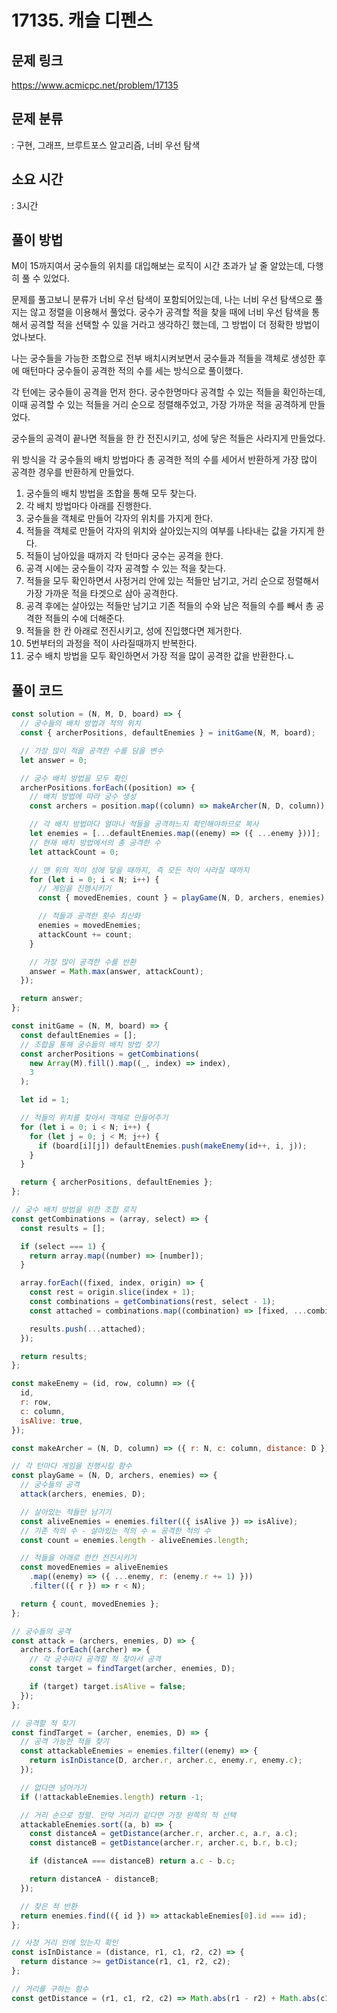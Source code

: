 # 17135. 캐슬 디펜스

## 문제 링크

https://www.acmicpc.net/problem/17135

## 문제 분류

: 구현, 그래프, 브루트포스 알고리즘, 너비 우선 탐색

## 소요 시간

: 3시간

## 풀이 방법

M이 15까지여서 궁수들의 위치를 대입해보는 로직이 시간 초과가 날 줄 알았는데, 다행히 풀 수 있었다.

문제를 풀고보니 분류가 너비 우선 탐색이 포함되어있는데, 나는 너비 우선 탐색으로 풀지는 않고 정렬을 이용해서 풀었다. 궁수가 공격할 적을 찾을 때에 너비 우선 탐색을 통해서 공격할 적을 선택할 수 있을 거라고 생각하긴 했는데, 그 방법이 더 정확한 방법이었나보다.

나는 궁수들을 가능한 조합으로 전부 배치시켜보면서 궁수들과 적들을 객체로 생성한 후에 매턴마다 궁수들이 공격한 적의 수를 세는 방식으로 풀이했다.

각 턴에는 궁수들이 공격을 먼저 한다. 궁수한명마다 공격할 수 있는 적들을 확인하는데, 이때 공격할 수 있는 적들을 거리 순으로 정렬해주었고, 가장 가까운 적을 공격하게 만들었다.

궁수들의 공격이 끝나면 적들을 한 칸 전진시키고, 성에 닿은 적들은 사라지게 만들었다.

위 방식을 각 궁수들의 배치 방법마다 총 공격한 적의 수를 세어서 반환하게 가장 많이 공격한 경우를 반환하게 만들었다.

1. 궁수들의 배치 방법을 조합을 통해 모두 찾는다.
2. 각 배치 방법마다 아래를 진행한다.
3. 궁수들을 객체로 만들어 각자의 위치를 가지게 한다.
4. 적들을 객체로 만들어 각자의 위치와 살아있는지의 여부를 나타내는 값을 가지게 한다.
5. 적들이 남아있을 때까지 각 턴마다 궁수는 공격을 한다.
6. 공격 시에는 궁수들이 각자 공격할 수 있는 적을 찾는다.
7. 적들을 모두 확인하면서 사정거리 안에 있는 적들만 남기고, 거리 순으로 정렬해서 가장 가까운 적을 타겟으로 삼아 공격한다.
8. 공격 후에는 살아있는 적들만 남기고 기존 적들의 수와 남은 적들의 수를 빼서 총 공격한 적들의 수에 더해준다.
9. 적들을 한 칸 아래로 전진시키고, 성에 진입했다면 제거한다.
10. 5번부터의 과정을 적이 사라질때까지 반복한다.
11. 궁수 배치 방법을 모두 확인하면서 가장 적을 많이 공격한 값을 반환한다.ㄴ

## 풀이 코드

```js
const solution = (N, M, D, board) => {
  // 궁수들의 배치 방법과 적의 위치
  const { archerPositions, defaultEnemies } = initGame(N, M, board);

  // 가장 많이 적을 공격한 수를 담을 변수
  let answer = 0;

  // 궁수 배치 방법을 모두 확인
  archerPositions.forEach((position) => {
    // 배치 방법에 따라 궁수 생성
    const archers = position.map((column) => makeArcher(N, D, column));

    // 각 배치 방법마다 얼마나 적들을 공격하느지 확인해야하므로 복사
    let enemies = [...defaultEnemies.map((enemy) => ({ ...enemy }))];
    // 현재 배치 방법에서의 총 공격한 수
    let attackCount = 0;

    // 맨 위의 적이 성에 닿을 때까지, 즉 모든 적이 사라질 때까지
    for (let i = 0; i < N; i++) {
      // 게임을 진행시키기
      const { movedEnemies, count } = playGame(N, D, archers, enemies);

      // 적들과 공격한 횟수 최신화
      enemies = movedEnemies;
      attackCount += count;
    }

    // 가장 많이 공격한 수를 반환
    answer = Math.max(answer, attackCount);
  });

  return answer;
};

const initGame = (N, M, board) => {
  const defaultEnemies = [];
  // 조합을 통해 궁수들의 배치 방법 찾기
  const archerPositions = getCombinations(
    new Array(M).fill().map((_, index) => index),
    3
  );

  let id = 1;

  // 적들의 위치를 찾아서 객체로 만들어주기
  for (let i = 0; i < N; i++) {
    for (let j = 0; j < M; j++) {
      if (board[i][j]) defaultEnemies.push(makeEnemy(id++, i, j));
    }
  }

  return { archerPositions, defaultEnemies };
};

// 궁수 배치 방법을 위한 조합 로직
const getCombinations = (array, select) => {
  const results = [];

  if (select === 1) {
    return array.map((number) => [number]);
  }

  array.forEach((fixed, index, origin) => {
    const rest = origin.slice(index + 1);
    const combinations = getCombinations(rest, select - 1);
    const attached = combinations.map((combination) => [fixed, ...combination]);

    results.push(...attached);
  });

  return results;
};

const makeEnemy = (id, row, column) => ({
  id,
  r: row,
  c: column,
  isAlive: true,
});

const makeArcher = (N, D, column) => ({ r: N, c: column, distance: D });

// 각 턴마다 게임을 진행시킬 함수
const playGame = (N, D, archers, enemies) => {
  // 궁수들의 공격
  attack(archers, enemies, D);

  // 살아있는 적들만 남기기
  const aliveEnemies = enemies.filter(({ isAlive }) => isAlive);
  // 기존 적의 수 - 살아있는 적의 수 = 공격한 적의 수
  const count = enemies.length - aliveEnemies.length;

  // 적들을 아래로 한칸 전진시키기
  const movedEnemies = aliveEnemies
    .map((enemy) => ({ ...enemy, r: (enemy.r += 1) }))
    .filter(({ r }) => r < N);

  return { count, movedEnemies };
};

// 궁수들의 공격
const attack = (archers, enemies, D) => {
  archers.forEach((archer) => {
    // 각 궁수마다 공격할 적 찾아서 공격
    const target = findTarget(archer, enemies, D);

    if (target) target.isAlive = false;
  });
};

// 공격할 적 찾기
const findTarget = (archer, enemies, D) => {
  // 공격 가능한 적들 찾기
  const attackableEnemies = enemies.filter((enemy) => {
    return isInDistance(D, archer.r, archer.c, enemy.r, enemy.c);
  });

  // 없다면 넘어가기
  if (!attackableEnemies.length) return -1;

  // 거리 순으로 정렬. 만약 거리가 같다면 가장 왼쪽의 적 선택
  attackableEnemies.sort((a, b) => {
    const distanceA = getDistance(archer.r, archer.c, a.r, a.c);
    const distanceB = getDistance(archer.r, archer.c, b.r, b.c);

    if (distanceA === distanceB) return a.c - b.c;

    return distanceA - distanceB;
  });

  // 찾은 적 반환
  return enemies.find(({ id }) => attackableEnemies[0].id === id);
};

// 사정 거리 안에 있는지 확인
const isInDistance = (distance, r1, c1, r2, c2) => {
  return distance >= getDistance(r1, c1, r2, c2);
};

// 거리를 구하는 함수
const getDistance = (r1, c1, r2, c2) => Math.abs(r1 - r2) + Math.abs(c1 - c2);
```
